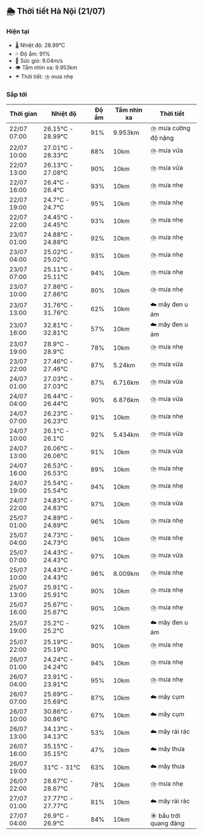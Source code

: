 ## 🌦️ Thời tiết Hà Nội (21/07)

### Hiện tại

- 🌡️ Nhiệt độ: 28.99℃
- 💦 Độ ẩm: 91%
- 💨 Sức gió: 9.04m/s
- 👁️ Tầm nhìn xa: 9.953km
- ☂️ Thời tiết: ⛈️ mưa nhẹ

### Sắp tới

| Thời gian | Nhiệt độ | Độ ẩm | Tầm nhìn xa | Thời tiết |
| --- | --- | --- | --- | --- |
| 22/07 07:00 | 26.15℃ - 28.99℃ | 91% | 9.953km | ⛈️ mưa cường độ nặng |
| 22/07 10:00 | 27.01℃ - 28.33℃ | 88% | 10km | ⛈️ mưa vừa |
| 22/07 13:00 | 26.13℃ - 27.08℃ | 90% | 10km | ⛈️ mưa vừa |
| 22/07 16:00 | 26.4℃ - 26.4℃ | 93% | 10km | ⛈️ mưa nhẹ |
| 22/07 19:00 | 24.7℃ - 24.7℃ | 95% | 10km | ⛈️ mưa nhẹ |
| 22/07 22:00 | 24.45℃ - 24.45℃ | 93% | 10km | ⛈️ mưa nhẹ |
| 23/07 01:00 | 24.88℃ - 24.88℃ | 92% | 10km | ⛈️ mưa nhẹ |
| 23/07 04:00 | 25.02℃ - 25.02℃ | 93% | 10km | ⛈️ mưa nhẹ |
| 23/07 07:00 | 25.11℃ - 25.11℃ | 94% | 10km | ⛈️ mưa nhẹ |
| 23/07 10:00 | 27.86℃ - 27.86℃ | 80% | 10km | ⛈️ mưa nhẹ |
| 23/07 13:00 | 31.76℃ - 31.76℃ | 62% | 10km | ☁️ mây đen u ám |
| 23/07 16:00 | 32.81℃ - 32.81℃ | 57% | 10km | ☁️ mây đen u ám |
| 23/07 19:00 | 28.9℃ - 28.9℃ | 78% | 10km | ⛈️ mưa nhẹ |
| 23/07 22:00 | 27.46℃ - 27.46℃ | 87% | 5.24km | ⛈️ mưa vừa |
| 24/07 01:00 | 27.03℃ - 27.03℃ | 87% | 6.716km | ⛈️ mưa vừa |
| 24/07 04:00 | 26.44℃ - 26.44℃ | 90% | 6.876km | ⛈️ mưa vừa |
| 24/07 07:00 | 26.23℃ - 26.23℃ | 91% | 10km | ⛈️ mưa nhẹ |
| 24/07 10:00 | 26.1℃ - 26.1℃ | 92% | 5.434km | ⛈️ mưa vừa |
| 24/07 13:00 | 26.06℃ - 26.06℃ | 91% | 10km | ⛈️ mưa vừa |
| 24/07 16:00 | 26.53℃ - 26.53℃ | 89% | 10km | ⛈️ mưa nhẹ |
| 24/07 19:00 | 25.54℃ - 25.54℃ | 94% | 10km | ⛈️ mưa nhẹ |
| 24/07 22:00 | 24.83℃ - 24.83℃ | 97% | 10km | ⛈️ mưa vừa |
| 25/07 01:00 | 24.89℃ - 24.89℃ | 96% | 10km | ⛈️ mưa nhẹ |
| 25/07 04:00 | 24.73℃ - 24.73℃ | 96% | 10km | ⛈️ mưa nhẹ |
| 25/07 07:00 | 24.43℃ - 24.43℃ | 97% | 10km | ⛈️ mưa vừa |
| 25/07 10:00 | 24.43℃ - 24.43℃ | 96% | 8.009km | ⛈️ mưa nhẹ |
| 25/07 13:00 | 25.91℃ - 25.91℃ | 90% | 10km | ⛈️ mưa nhẹ |
| 25/07 16:00 | 25.67℃ - 25.67℃ | 90% | 10km | ⛈️ mưa nhẹ |
| 25/07 19:00 | 25.2℃ - 25.2℃ | 92% | 10km | ☁️ mây đen u ám |
| 25/07 22:00 | 25.19℃ - 25.19℃ | 90% | 10km | ⛈️ mưa nhẹ |
| 26/07 01:00 | 24.24℃ - 24.24℃ | 94% | 10km | ⛈️ mưa nhẹ |
| 26/07 04:00 | 23.91℃ - 23.91℃ | 95% | 10km | ⛈️ mưa nhẹ |
| 26/07 07:00 | 25.69℃ - 25.69℃ | 87% | 10km | ☁️ mây cụm |
| 26/07 10:00 | 30.86℃ - 30.86℃ | 67% | 10km | ☁️ mây cụm |
| 26/07 13:00 | 34.13℃ - 34.13℃ | 53% | 10km | ☁️ mây rải rác |
| 26/07 16:00 | 35.15℃ - 35.15℃ | 47% | 10km | ☁️ mây thưa |
| 26/07 19:00 | 31℃ - 31℃ | 63% | 10km | ☁️ mây thưa |
| 26/07 22:00 | 28.67℃ - 28.67℃ | 78% | 10km | ⛈️ mưa nhẹ |
| 27/07 01:00 | 27.77℃ - 27.77℃ | 81% | 10km | ☁️ mây rải rác |
| 27/07 04:00 | 26.9℃ - 26.9℃ | 84% | 10km | ☀️ bầu trời quang đãng |
